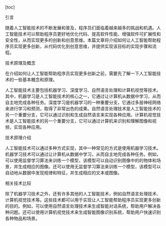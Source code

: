 
[toc]                    
                
                
引言

随着人工智能技术的不断发展和普及，程序员们面临着越来越多的挑战和机遇。人工智能技术可以帮助程序员更好地优化代码、提高软件性能、增强软件可扩展性和安全性，从而实现更多的创新和创意思维。本篇文章将介绍如何让人工智能帮助程序员实现更多创新，从代码优化到创意思维，并提供实现该目标的实现步骤和流程。

技术原理及概念

在介绍如何让人工智能帮助程序员实现更多创新之前，需要先了解一下人工智能技术的一些基本概念和原理。

人工智能技术主要包括机器学习、深度学习、自然语言处理和计算机视觉等技术。其中，机器学习是人工智能技术的核心之一，它通过让计算机从数据中学习，从而自主地完成各种任务。深度学习是机器学习的一种重要分支，它通过多层神经网络来进行学习和预测，取得了非常出色的成果。自然语言处理技术是人工智能技术的另一个重要分支，它可以通过识别和生成自然语言来实现各种应用。计算机视觉技术是人工智能技术的另一个重要分支，它可以通过计算机来识别和理解图像和视频，实现各种应用。

技术原理介绍

人工智能技术可以通过多种方式实现，其中一种常见的方式是使用机器学习技术。机器学习技术可以通过让计算机从数据中学习，从而自主地完成各种任务。例如，可以使用监督学习算法来训练一个模型，该模型可以自动识别图像中的的物体和场景，并生成相应的图像。还可以使用无监督学习算法来训练一个模型，该模型可以自动地从数据中发现规律和特征，并生成相应的文本或图像。

相关技术比较

除了机器学习技术之外，还有许多其他的人工智能技术，例如自然语言处理技术、计算机视觉技术等。这些技术都可以用于实现让人工智能帮助程序员实现更多创新的目的。例如，可以使用自然语言处理技术来生成智能对话系统，帮助用户解决各种问题。还可以使用计算机视觉技术来生成智能图像识别系统，帮助用户快速识别各种物品和场景。

